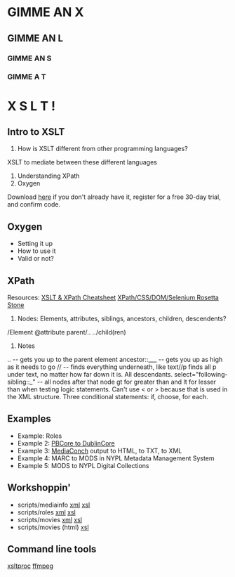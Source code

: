 # GIMME AN X
## GIMME AN L
### GIMME AN S
### GIMME A T

# X S L T !

## Intro to XSLT

1. How is XSLT different from other programming languages?

XSLT to mediate between these different languages

1. Understanding XPath
1. Oxygen

Download [here](https://www.oxygenxml.com/xml_editor/download_oxygenxml_editor.html) if you don't already have it, register for a free 30-day trial, and confirm code.


## Oxygen

* Setting it up
* How to use it
* Valid or not?

## XPath

Resources:
[XSLT & XPath Cheatsheet](http://scraping.pro/res/xpath-cheat/XSLT-1.pdf)
[XPath/CSS/DOM/Selenium Rosetta Stone](http://scraping.pro/res/xpath-cheat/xpath_css_dom_recipes.pdf)

1. Nodes: Elements, attributes, siblings, ancestors, children, descendents?

/Element
@attribute
parent/..
../child(ren)

1. Notes

.. --  gets you up to the parent element
ancestor::___ -- gets you up as high as it needs to go
// -- finds everything underneath, like text//p finds all p under text, no matter how far down it is. All descendants.
select="following-sibling::_" -- all nodes after that node
gt for greater than and lt for lesser than when testing logic statements. Can't use < or > because that is used in the XML structure.
Three conditional statements: if, choose, for each.

## Examples 

* Example: Roles
* Example 2: [PBCore to DublinCore](https://github.com/ablwr/MIRCDVRXSLT/blob/master/pbcore_to_dc.xsl)
* Example 3: [MediaConch](https://mediaarea.net/MediaConch) output to HTML, to TXT, to XML
* Example 4: MARC to MODS in NYPL Metadata Management System
* Example 5: MODS to NYPL Digital Collections

## Workshoppin'

* scripts/mediainfo [xml](https://github.com/ablwr/xslt_miap_2016/blob/master/scripts/mediainfo.xml) [xsl](https://github.com/ablwr/xslt_miap_2016/blob/master/scripts/mediainfo_simple.xsl)
* scripts/roles [xml](https://github.com/ablwr/xslt_miap_2016/blob/master/scripts/roles.xml) [xsl](https://github.com/ablwr/xslt_miap_2016/blob/master/scripts/roles.xsl)
* scripts/movies [xml](https://github.com/ablwr/xslt_miap_2016/blob/master/scripts/movies.xml) [xsl](https://github.com/ablwr/xslt_miap_2016/blob/master/scripts/movies.xsl)
* scripts/movies (html) [xsl](https://github.com/ablwr/xslt_miap_2016/blob/master/scripts/movies_html.xsl)

## Command line tools
[xsltproc](http://xmlsoft.org/XSLT/xsltproc2.html)
[ffmpeg](https://ffmpeg.org/)
